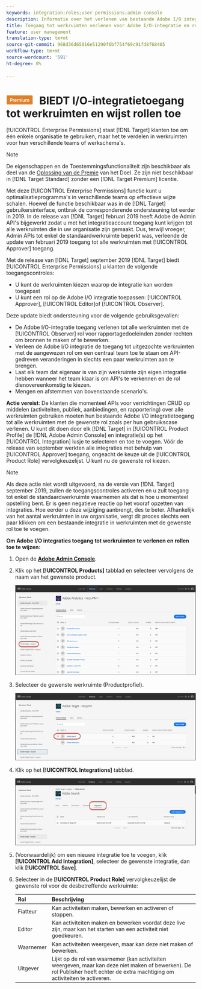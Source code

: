 ```yaml
---
keywords: integration;roles;user permissions;admin console
description: Informatie over het verlenen van bestaande Adobe I/O integratietoegang tot alle werkruimten met de gewenste rol in Adobe Target
title: Toegang tot werkruimten verlenen voor Adobe I/O-integratie en rollen toewijzen in Adobe Target
feature: user management
translation-type: tm+mt
source-git-commit: 968d36d65016e51290f6bf754f69c91fd8f68405
workflow-type: tm+mt
source-wordcount: '591'
ht-degree: 0%

---
```



# ![PREMIUM](/help/assets/premium.png) BIEDT I/O-integratietoegang tot werkruimten en wijst rollen toe

[!UICONTROL Enterprise Permissions] staat [!DNL Target] klanten toe om één enkele organisatie te gebruiken, maar het te verdelen in werkruimten voor hun verschillende teams of werkschema&#39;s.

>[!NOTE]
>
>De eigenschappen en de Toestemmingsfunctionaliteit zijn beschikbaar als deel van de [Oplossing van de Premie](/help/c-intro/intro.md#premium) van het Doel. Ze zijn niet beschikbaar in [!DNL Target Standard] zonder een [!DNL Target Premium] licentie.

Met deze [!UICONTROL Enterprise Permissions] functie kunt u optimalisatieprogramma&#39;s in verschillende teams op effectieve wijze schalen. Hoewel de functie beschikbaar was in de [!DNL Target] gebruikersinterface, ontbrak de corresponderende ondersteuning tot eerder in 2019. In de release van [!DNL Target] februari 2019 heeft Adobe de Admin API&#39;s bijgewerkt zodat u met het integratieaccount toegang kunt krijgen tot alle werkruimten die in uw organisatie zijn gemaakt. Dus, terwijl vroeger, Admin APIs tot enkel de standaardwerkruimte beperkt was, verleende de update van februari 2019 toegang tot alle werkruimten met [!UICONTROL Approver] toegang.

Met de release van [!DNL Target] september 2019 [!DNL Target] biedt [!UICONTROL Enterprise Permissions] u klanten de volgende toegangscontroles:

* U kunt de werkruimten kiezen waarop de integratie kan worden toegepast
* U kunt een rol op de Adobe I/O integratie toepassen: [!UICONTROL Approver], [!UICONTROL Editor]of [!UICONTROL Observer].

Deze update biedt ondersteuning voor de volgende gebruiksgevallen:

* De Adobe I/O-integratie toegang verlenen tot alle werkruimten met de [!UICONTROL Observer] rol voor rapportagedoeleinden zonder rechten om bronnen te maken of te bewerken.
* Verleen de Adobe I/O integratie de toegang tot uitgezochte werkruimten met de aangewezen rol om een centraal team toe te staan om API-gedreven veranderingen in slechts een paar werkruimten aan te brengen.
* Laat elk team dat eigenaar is van zijn werkruimte zijn eigen integratie hebben wanneer het team klaar is om API&#39;s te verkennen en de rol dienovereenkomstig te kiezen.
* Mengen en afstemmen van bovenstaande scenario&#39;s.

**Actie vereist**: De klanten die momenteel APIs voor verrichtingen CRUD op middelen (activiteiten, publiek, aanbiedingen, en rapportering) over alle werkruimten gebruiken moeten hun bestaande Adobe I/O integratietoegang tot alle werkruimten met de gewenste rol zoals per hun gebruikscase verlenen. U kunt dit doen door elk [!DNL Target] in [!UICONTROL Product Profile] de [!DNL Adobe Admin Console] en integratie(s) op het [!UICONTROL Integration] lusje te selecteren en toe te voegen. Vóór de release van september werkten alle integraties met behulp van [!UICONTROL Approver] toegang, ongeacht de keuze uit de [!UICONTROL Product Role] vervolgkeuzelijst. U kunt nu de gewenste rol kiezen.

>[!NOTE]
>
>Als deze actie niet wordt uitgevoerd, na de versie van [!DNL Target] september 2019, zullen de toegangscontroles activeren en u zult toegang tot enkel de standaardwerkruimte waarnemen als dat is hoe u momenteel opstelling bent. Er is geen negatieve reactie op het vooraf opzetten van integraties. Hoe eerder u deze wijziging aanbrengt, des te beter. Afhankelijk van het aantal werkruimten in uw organisatie, vergt dit proces slechts een paar klikken om een bestaande integratie in werkruimten met de gewenste rol toe te voegen.

**Om Adobe I/O integraties toegang tot werkruimten te verlenen en rollen toe te wijzen:**

1. Open de **[Adobe Admin Console](https://adminconsole.adobe.com)**.

1. Klik op het **[!UICONTROL Products]** tabblad en selecteer vervolgens de naam van het gewenste product.

   ![Product kiezen in Adobe Admin Console](/help/administrating-target/c-user-management/property-channel/assets/io-choose-product.png)

1. Selecteer de gewenste werkruimte (Productprofiel).

   ![Selecteer het productprofiel](/help/administrating-target/c-user-management/property-channel/assets/io-select-product-profile.png)

1. Klik op het **[!UICONTROL Integrations]** tabblad.

   ![Tabblad Integratie](/help/administrating-target/c-user-management/property-channel/assets/integrations-tab.png)

1. (Voorwaardelijk) om een nieuwe integratie toe te voegen, klik **[!UICONTROL Add Integration]**, selecteer de gewenste integratie, dan klik **[!UICONTROL Save]**.

1. Selecteer in de **[!UICONTROL Product Role]** vervolgkeuzelijst de gewenste rol voor de desbetreffende werkruimte:

   | Rol | Beschrijving |
   |--- |--- |
   | Fiatteur | Kan activiteiten maken, bewerken en activeren of stoppen. |
   | Editor | Kan activiteiten maken en bewerken voordat deze live zijn, maar kan het starten van een activiteit niet goedkeuren. |
   | Waarnemer | Kan activiteiten weergeven, maar kan deze niet maken of bewerken. |
   | Uitgever | Lijkt op de rol van waarnemer (kan activiteiten weergeven, maar kan deze niet maken of bewerken). De rol Publisher heeft echter de extra machtiging om activiteiten te activeren. |
